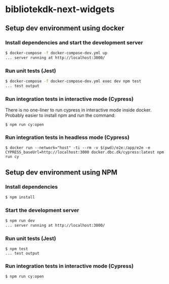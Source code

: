 # bibliotekdk-next-widgets

## Setup dev environment using docker

### Install dependencies and start the development server

```sh
$ docker-compose -f docker-compose-dev.yml up
... server running at http://localhost:3000/
```

### Run unit tests (Jest)

```sh
$ docker-compose -f docker-compose-dev.yml exec dev npm test
... test output
```

### Run integration tests in interactive mode (Cypress)
There is no one-liner to run cypress in interactive mode inside docker.
Probably easier to install npm and run the command:

```
$ npm run cy:open
```

### Run integration tests in headless mode (Cypress)
```
$ docker run --network="host" -ti --rm -v $(pwd)/e2e:/app/e2e -e CYPRESS_baseUrl=http://localhost:3000 docker.dbc.dk/cypress:latest npm run cy
```

## Setup dev environment using NPM

### Install dependencies

```sh
$ npm install
```

### Start the development server

```sh
$ npm run dev
... server running at http://localhost:3000/
```

### Run unit tests (Jest)

```
$ npm test
... test output
```

### Run integration tests in interactive mode (Cypress)

```
$ npm run cy:open
```